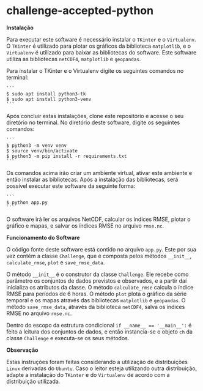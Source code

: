 # challenge-accepted-python

**Instalação**

Para executar este software é necessário instalar o `TKinter` e o `Virtualenv`. O `TKinter` é utilizado para plotar os gráficos da biblioteca `matplotlib`, e o `Virtualenv` é utilizado para baixar as bibliotecas do software. Este software utiliza as bibliotecas `netCDF4`, `matplotlib` e `geopandas`.

Para instalar o TKinter e o Virtualenv digite os seguintes comandos no terminal:

    ```
    $ sudo apt install python3-tk
    $ sudo apt install python3-venv
    ```

Após concluir estas instalações, clone este repositório e acesse o seu diretório no terminal. No diretório deste software, digite os seguintes comandos:

    ```
    $ python3 -m venv venv
    $ source venv/bin/activate
    $ python3 -m pip install -r requirements.txt
    ```

Os comandos acima irão criar um ambiente virtual, ativar este ambiente e então instalar as bibliotecas. Após a instalação das bibliotecas, será possível executar este software da seguinte forma:

    ```
    $ python app.py
    ```

O software irá ler os arquivos NetCDF, calcular os índices RMSE, plotar o gráfico e mapas, e salvar os índices RMSE no arquivo `rmse.nc`.

**Funcionamento do Software**

O código fonte deste software está contido no arquivo `app.py`. Este por sua vez contém a classe `Challenge`, que é composta pelos métodos `__init__`, `calculate_rmse`, `plot` e `save_rmse_data`.

O método `__init__` é o construtor da classe `Challenge`. Ele recebe como parâmetro os conjuntos de dados previstos e observados, e a partir daí inicializa os atributos da classe. O método `calculate_rmse` calcula o índice RMSE para períodos de 6 horas. O método `plot` plota o gráfico da série temporal e os mapas através das bibliotecas `matplotlib` e `geopandas`. O método `save_rmse_data`, através da biblioteca `netCDF4`, salva os índices RMSE no arquivo `rmse.nc`.

Dentro do escopo da estrutura condicional `if __name__ == '__main__':` é feito a leitura dos conjuntos de dados, e então instancia-se o objeto `ch` da classe `Challenge` e executa-se os seus métodos.

**Observação**

Estas instruções foram feitas considerando a utilização de distribuições `Linux` derivadas do `Ubuntu`. Caso o leitor esteja utilizando outra distribuição, adapte a instalação do `TKinter` e do `Virtualenv` de acordo com a distribuição utilizada.

